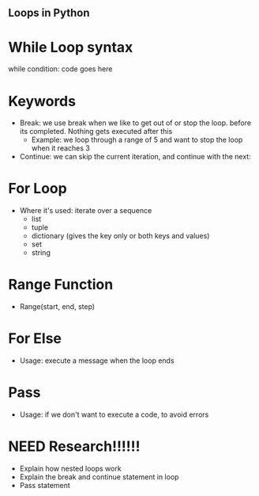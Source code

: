 ## Loops in Python

# While Loop syntax

while condition:
code goes here

# Keywords

- Break: we use break when we like to get out of or stop the loop. before its completed. Nothing gets executed after this
  - Example: we loop through a range of 5 and want to stop the loop when it reaches 3
- Continue: we can skip the current iteration, and continue with the next:

# For Loop

- Where it's used: iterate over a sequence
  - list
  - tuple
  - dictionary (gives the key only or both keys and values)
  - set
  - string

# Range Function

- Range(start, end, step)

# For Else

- Usage: execute a message when the loop ends

# Pass

- Usage: if we don't want to execute a code, to avoid errors

# NEED Research!!!!!!

- Explain how nested loops work
- Explain the break and continue statement in loop
- Pass statement
